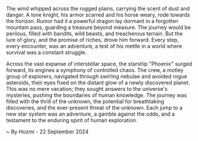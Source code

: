 
The wind whipped across the rugged plains, carrying the scent of dust and danger. A lone knight, his armor scarred and his horse weary, rode towards the horizon. Rumor had it a powerful dragon lay dormant in a forgotten mountain pass, guarding a treasure beyond measure.  The journey would be perilous, filled with bandits, wild beasts, and treacherous terrain. But the lure of glory, and the promise of riches, drove him forward. Every step, every encounter, was an adventure, a test of his mettle in a world where survival was a constant struggle.

Across the vast expanse of interstellar space, the starship "Phoenix" surged forward, its engines a symphony of controlled chaos. The crew, a motley group of explorers, navigated through swirling nebulae and avoided rogue asteroids, their eyes fixed on the distant glow of a newly discovered planet. This was no mere vacation; they sought answers to the universe's mysteries, pushing the boundaries of human knowledge. The journey was filled with the thrill of the unknown, the potential for breathtaking discoveries, and the ever-present threat of the unknown.  Each jump to a new star system was an adventure, a gamble against the odds, and a testament to the enduring spirit of human exploration. 

~ By Hozmi - 22 September 2024
